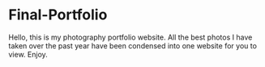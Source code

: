 # Final-Portfolio
Hello, this is my photography portfolio website. All the best photos I have taken over the past year have been condensed into one website for you to view. Enjoy.
